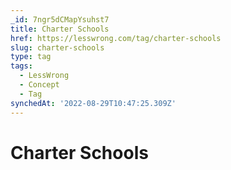 ```yaml
---
_id: 7ngr5dCMapYsuhst7
title: Charter Schools
href: https://lesswrong.com/tag/charter-schools
slug: charter-schools
type: tag
tags:
  - LessWrong
  - Concept
  - Tag
synchedAt: '2022-08-29T10:47:25.309Z'
---
```

# Charter Schools

